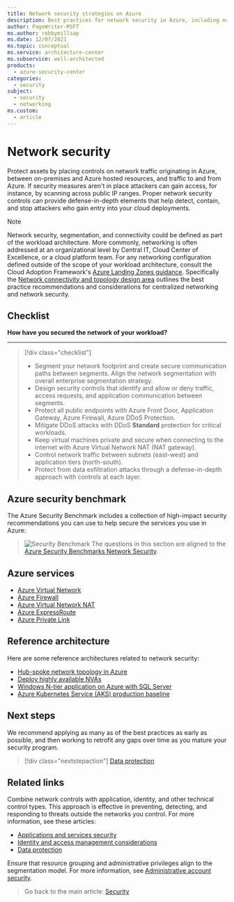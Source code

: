 ```yaml
---
title: Network security strategies on Azure
description: Best practices for network security in Azure, including network segmentation, network management, containment strategy, and internet edge strategy.
author: PageWriter-MSFT
ms.author: robbymillsap
ms.date: 12/07/2021
ms.topic: conceptual
ms.service: architecture-center
ms.subservice: well-architected
products:
  - azure-security-center
categories:
  - security
subject:
  - security
  - networking
ms.custom:
  - article
---
```


# Network security

Protect assets by placing controls on network traffic originating in Azure, between on-premises and Azure hosted resources, and traffic to and from Azure. If security measures aren't in place attackers can gain access, for instance, by scanning across public IP ranges. Proper network security controls can provide defense-in-depth elements that help detect, contain, and stop attackers who gain entry into your cloud deployments.

> [!NOTE]
> Network security, segmentation, and connectivity could be defined as part of the workload architecture. More commonly, networking is often addressed at an organizational level by Central IT, Cloud Center of Excellence, or a cloud platform team. For any networking configuration defined outside of the scope of your workload architecture, consult the Cloud Adoption Framework's [Azure Landing Zones guidance](/azure/cloud-adoption-framework/ready/landing-zone/). Specifically the [Network connectivity and topology design area](/azure/cloud-adoption-framework/ready/landing-zone/design-area/network-topology-and-connectivity) outlines the best practice recommendations and considerations for centralized networking and network security.

## Checklist
**How have you secured the network of your workload?**
***

> [!div class="checklist"]
> - Segment your network footprint and create secure communication paths between segments. Align the network segmentation with overall enterprise segmentation strategy.
> - Design security controls that identify and allow or deny traffic, access requests, and application communication between segments.
> - Protect all public endpoints with Azure Front Door, Application Gateway, Azure Firewall, Azure DDoS Protection.
> - Mitigate DDoS attacks with DDoS **Standard** protection for critical workloads.
> - Keep virtual machines private and secure when connecting to the internet with Azure Virtual Network NAT (NAT gateway).
> - Control network traffic between subnets (east-west) and application tiers (north-south).
> - Protect from data exfiltration attacks through a defense-in-depth approach with controls at each layer.

## Azure security benchmark
The Azure Security Benchmark includes a collection of high-impact security recommendations you can use to help secure the services you use in Azure:

> ![Security Benchmark](../_images/benchmark-security.svg) The questions in this section are aligned to the [Azure Security Benchmarks Network Security](/azure/security/benchmarks/security-controls-v2-network-security).

## Azure services
- [Azure Virtual Network](/azure/virtual-network/virtual-networks-overview)
- [Azure Firewall](/azure/firewall/overview)
- [Azure Virtual Network NAT](/azure/virtual-network/nat-gateway/nat-overview)
- [Azure ExpressRoute](/azure/expressroute/)
- [Azure Private Link](/azure/private-link/)

## Reference architecture
Here are some reference architectures related to network security:

- [Hub-spoke network topology in Azure](/azure/architecture/reference-architectures/hybrid-networking/hub-spoke)
- [Deploy highly available NVAs](/azure/architecture/reference-architectures/dmz/nva-ha)
- [Windows N-tier application on Azure with SQL Server](/azure/architecture/reference-architectures/n-tier/n-tier-sql-server)
- [Azure Kubernetes Service (AKS) production baseline](/azure/architecture/reference-architectures/containers/aks/secure-baseline-aks)

## Next steps

We recommend applying as many as of the best practices as early as possible, and then working to retrofit any gaps over time as you mature your security program.

> [!div class="nextstepaction"]
> [Data protection](./design-storage.md)

## Related links

Combine network controls with application, identity, and other technical control types. This approach is effective in preventing, detecting, and responding to threats outside the networks you control. For more information, see these articles:
- [Applications and services security](design-apps-services.md)
- [Identity and access management considerations](design-identity.md)
- [Data protection](design-storage.md)

Ensure that resource grouping and administrative privileges align to the segmentation model. For more information, see [Administrative account security](design-admins.md).

> Go back to the main article: [Security](overview.md)
